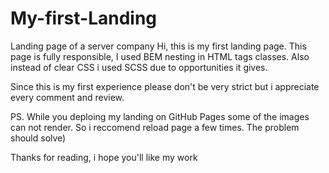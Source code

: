 # My-first-Landing
Landing page of a server company
Hi, this is my first landing page. This page is fully responsible, 
I used BEM nesting in HTML tags classes. 
Also instead of clear CSS i used SCSS due to opportunities it gives.

Since this is my first experience please don't be very strict but i appreciate every comment and review. 

PS. While you deploing my landing on GitHub Pages some of the images can not render. So i reccomend reload page a few times. The problem should solve)

Thanks for reading, i hope you'll like my work
